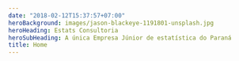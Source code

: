 ```yaml
---
date: "2018-02-12T15:37:57+07:00"
heroBackground: images/jason-blackeye-1191801-unsplash.jpg
heroHeading: Estats Consultoria
heroSubHeading: A única Empresa Júnior de estatística do Paraná
title: Home
---
```

